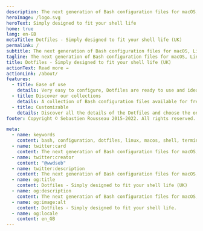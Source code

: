 ```yaml
---
description: The next generation of Bash configuration files for macOS, Linux and Windows. The Dotfiles gives you new ways to do more than ever with your shell and terminal. It's a collection of scripts, aliases, functions, and more that you can use to customize your shell and terminal.
heroImage: /logo.svg
heroText: Simply designed to fit your shell life
home: true
lang: en-GB
metaTitle: Dotfiles - Simply designed to fit your shell life (UK)
permalink: /
subtitle: The next generation of Bash configuration files for macOS, Linux and Windows. Dotfiles gives you new ways to do more than ever with your shell.
tagline: The next generation of Bash configuration files for macOS, Linux and Windows. Dotfiles gives you new ways to do more than ever with your shell.
title: Dotfiles - Simply designed to fit your shell life (UK)
actionText: Read more →
actionLink: /about/
features:
  - title: Ease of use
    details: Very easy to configure, Dotfiles are ready to use and ideal for customizing your shell and applications
  - title: Discover our collections
    details: A collection of Bash configuration files available for free
  - title: Customizable
    details: Discover all the details of the Dotfiles and choose the ones you prefer according to your desires
footer: Copyright © Sebastien Rousseau 2015-2022. All rights reserved.

meta:
  - name: keywords
    content: bash, configuration, dotfiles, linux, macos, shell, terminal, windows
  - name: twitter:card
    content: The next generation of Bash configuration files for macOS, Linux and Windows. Dotfiles gives you new ways to do more than ever with your shell.
  - name: twitter:creator
    content: "@wwdseb"
  - name: twitter:description
    content: The next generation of Bash configuration files for macOS, Linux and Windows. Dotfiles gives you new ways to do more than ever with your shell.
  - name: og:title
    content: Dotfiles - Simply designed to fit your shell life (UK)
  - name: og:description
    content: The next generation of Bash configuration files for macOS, Linux and Windows. Dotfiles gives you new ways to do more than ever with your shell.
  - name: og:image:alt
    content: Dotfiles - Simply designed to fit your shell life.
  - name: og:locale
    content: en_GB
---
```

